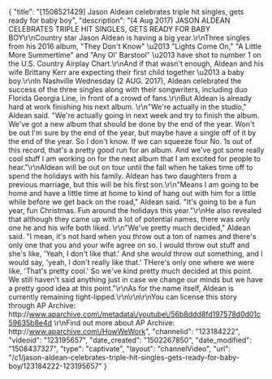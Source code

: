 {
    "title": "[1508521429] Jason Aldean celebrates triple hit singles, gets ready for baby boy",
    "description": "(4 Aug 2017) JASON ALDEAN CELEBRATES TRIPLE HIT SINGLES, GETS READY FOR BABY BOY\r\nCountry star Jason Aldean is having a big year.\r\nThree singles from his 2016 album, \"They Don't Know\" \u2013 \"Lights Come On,\" \"A Little More Summertime\" and \"Any Ol' Barstool\" \u2013 have shot to number 1 on the U.S. Country Airplay Chart.\r\nAnd if that wasn't enough, Aldean and his wife Brittany Kerr are expecting their first child together \u2013 a baby boy.\r\nIn Nashville Wednesday (2 AUG. 2017), Aldean celebrated the success of the three singles along with their songwriters, including duo Florida Georgia Line, in front of a crowd of fans.\r\nBut Aldean is already hard at work finishing his next album. \r\n\"We're actually in the studio,\" Aldean said. \"We're actually going in next week and try to finish the album. We've got a new album that should be done by the end of the year. Won't be out I'm sure by the end of the year, but maybe have a single off of it by the end of the year. So I don't know. If we can squeeze four No. 1s out of this record, that's a pretty good run for an album. And we've got some really cool stuff I am working on for the next album that I am excited for people to hear.\"\r\nAldean will be out on tour until the fall when he takes time off to spend the holidays with his family. Aldean has two daughters from a previous marriage, but this will be his first son.\r\n\"Means I am going to be home and have a little time at home to kind of hang out with him for a little while before we get back on the road,\" Aldean said. \"It's going to be a fun year, fun Christmas. Fun around the holidays this year.\"\r\nHe also revealed that although they came up with a lot of potential names, there was only one he and his wife both liked. \r\n\"We've pretty much decided,\" Aldean said. \"I mean, it's not hard when you throw out a ton of names and there's only one that you and your wife agree on so. I would throw out stuff and she's like, 'Yeah, I don't like that.' And she would throw out something, and I would say, 'yeah, I don't really like that.' THere's only one where we were like, 'That's pretty cool.' So we've kind pretty much decided at this point. We still haven't said anything just in case we change our minds but we have a pretty good idea at this point.\"\r\nAs for the name itself, Aldean is currently remaining tight-lipped.\r\n\r\n\r\nYou can license this story through AP Archive: http:\/\/www.aparchive.com\/metadata\/youtube\/56b8ddd8fd197578d0d01c59635b8e4d \r\nFind out more about AP Archive: http:\/\/www.aparchive.com\/HowWeWork",
    "channelid": "123184222",
    "videoid": "123195657",
    "date_created": "1502267850",
    "date_modified": "1508437327",
    "type": "captivate",
    "layout": "channelVideo",
    "url": "\/c1\/jason-aldean-celebrates-triple-hit-singles-gets-ready-for-baby-boy\/123184222-123195657"
}